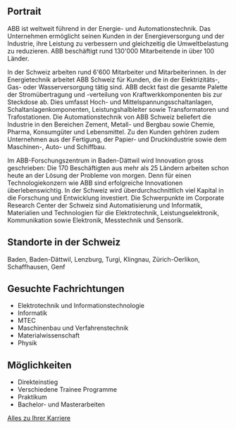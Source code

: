 ## Portrait

ABB ist weltweit führend in der Energie- und Automationstechnik. Das Unternehmen ermöglicht seinen Kunden in der Energieversorgung und der Industrie, ihre Leistung zu verbessern und gleichzeitig die Umweltbelastung zu reduzieren. ABB beschäftigt rund 130'000 Mitarbeitende in über 100 Länder.

In der Schweiz arbeiten rund 6'600 Mitarbeiter und Mitarbeiterinnen. In der Energietechnik arbeitet ABB Schweiz für Kunden, die in der Elektrizitäts-, Gas- oder Wasserversorgung tätig sind. ABB deckt fast die gesamte Palette der Stromübertragung und -verteilung von Kraftwerkkomponenten bis zur Steckdose ab. Dies umfasst Hoch- und Mittelspannungsschaltanlagen, Schaltanlagenkomponenten, Leistungshalbleiter sowie Transformatoren und Trafostationen. Die Automationstechnik von ABB Schweiz beliefert die Industrie in den Bereichen Zement, Metall- und Bergbau sowie Chemie, Pharma, Konsumgüter und Lebensmittel. Zu den Kunden gehören zudem Unternehmen aus der Fertigung, der Papier- und Druckindustrie sowie dem Maschinen-, Auto- und Schiffbau.

Im ABB-Forschungszentrum in Baden-Dättwil wird Innovation gross geschrieben: Die 170 Beschäftigten aus mehr als 25 Ländern arbeiten schon heute an der Lösung der Probleme von morgen. Denn für einen Technologiekonzern wie ABB sind erfolgreiche Innovationen überlebenswichtig. In der Schweiz wird überdurchschnittlich viel Kapital in die Forschung und Entwicklung investiert. Die Schwerpunkte im Corporate Research Center der Schweiz sind Automatisierung und Informatik, Materialien und Technologien für die Elektrotechnik, Leistungselektronik, Kommunikation sowie Elektronik, Messtechnik und Sensorik.

## Standorte in der Schweiz

Baden, Baden-Dättwil, Lenzburg, Turgi, Klingnau, Zürich-Oerlikon, Schaffhausen, Genf

## Gesuchte Fachrichtungen

* Elektrotechnik und Informationstechnologie
* Informatik
* MTEC
* Maschinenbau und Verfahrenstechnik
* Materialwissenschaft
* Physik

## Möglichkeiten

* Direkteinstieg
* Verschiedene Trainee Programme
* Praktikum
* Bachelor- und Masterarbeiten

[Alles zu Ihrer Karriere](http://www.abb.ch/karriere)
